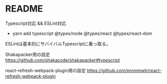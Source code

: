 # README

Typescript対応 && ESLint対応

- yarn add typescript @types/node @types/react @types/react-dom
 
ESLintは基本的にサバイバルTypescriptに乗っ取る。

Shakapacker用の設定
https://github.com/shakacode/shakapacker#typescript

react-refresh-webpack-plugin用の設定
https://github.com/pmmmwh/react-refresh-webpack-plugin